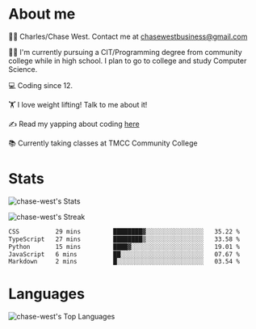# About me
🙋‍♂️ Charles/Chase West. Contact me at chasewestbusiness@gmail.com

👨‍🎓 I'm currently pursuing a CIT/Programming degree from community college
while in high school. I plan to go to college and study Computer Science. 

💻 Coding since 12.

🏋️ I love weight lifting! Talk to me about it! 

✍️ Read my yapping about coding [here](https://medium.com/@chase-west)

📚 Currently taking classes at TMCC Community College 

# Stats 

![chase-west's Stats](https://github-readme-stats.vercel.app/api?username=chase-west&theme=prussian&show_icons=true&hide_border=false&count_private=true)


![chase-west's Streak](https://github-readme-streak-stats.herokuapp.com/?user=chase-west&theme=prussian&hide_border=false)

<!--START_SECTION:waka-->

```txt
CSS          29 mins         ████████▓░░░░░░░░░░░░░░░░   35.22 %
TypeScript   27 mins         ████████▒░░░░░░░░░░░░░░░░   33.58 %
Python       15 mins         ████▓░░░░░░░░░░░░░░░░░░░░   19.01 %
JavaScript   6 mins          ██░░░░░░░░░░░░░░░░░░░░░░░   07.67 %
Markdown     2 mins          █░░░░░░░░░░░░░░░░░░░░░░░░   03.54 %
```

<!--END_SECTION:waka-->


# Languages 
![chase-west's Top Languages](https://github-readme-stats.vercel.app/api/top-langs/?username=chase-west&theme=prussian&show_icons=true&hide_border=false&layout=compact)


